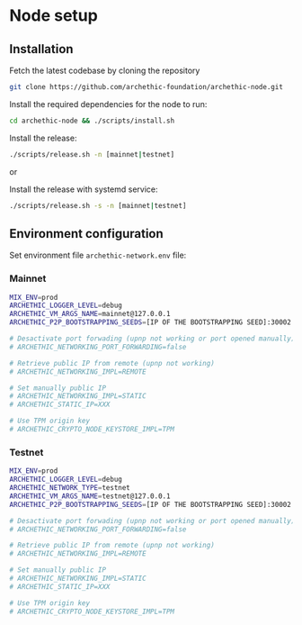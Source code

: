 # Node setup

## Installation

Fetch the latest codebase by cloning the repository
```bash
git clone https://github.com/archethic-foundation/archethic-node.git
```

Install the required dependencies for the node to run:
```bash
cd archethic-node && ./scripts/install.sh
```

Install the release:

```bash
./scripts/release.sh -n [mainnet|testnet]
```

or

Install the release with systemd service:

```bash
./scripts/release.sh -s -n [mainnet|testnet]
```

## Environment configuration

Set environment file `archethic-network.env` file:

### Mainnet

```bash
MIX_ENV=prod
ARCHETHIC_LOGGER_LEVEL=debug
ARCHETHIC_VM_ARGS_NAME=mainnet@127.0.0.1
ARCHETHIC_P2P_BOOTSTRAPPING_SEEDS=[IP OF THE BOOTSTRAPPING SEED]:30002:[PUB KEY OF THE BOOTSTRAPPING SEED]:tcp

# Desactivate port forwading (upnp not working or port opened manually)
# ARCHETHIC_NETWORKING_PORT_FORWARDING=false

# Retrieve public IP from remote (upnp not working)
# ARCHETHIC_NETWORKING_IMPL=REMOTE

# Set manually public IP
# ARCHETHIC_NETWORKING_IMPL=STATIC
# ARCHETHIC_STATIC_IP=XXX

# Use TPM origin key
# ARCHETHIC_CRYPTO_NODE_KEYSTORE_IMPL=TPM
```

### Testnet

```bash
MIX_ENV=prod
ARCHETHIC_LOGGER_LEVEL=debug
ARCHETHIC_NETWORK_TYPE=testnet
ARCHETHIC_VM_ARGS_NAME=testnet@127.0.0.1
ARCHETHIC_P2P_BOOTSTRAPPING_SEEDS=[IP OF THE BOOTSTRAPPING SEED]:30002:[PUB KEY OF THE BOOTSTRAPPING SEED]:tcp

# Desactivate port forwading (upnp not working or port opened manually)
# ARCHETHIC_NETWORKING_PORT_FORWARDING=false

# Retrieve public IP from remote (upnp not working)
# ARCHETHIC_NETWORKING_IMPL=REMOTE

# Set manually public IP
# ARCHETHIC_NETWORKING_IMPL=STATIC
# ARCHETHIC_STATIC_IP=XXX

# Use TPM origin key
# ARCHETHIC_CRYPTO_NODE_KEYSTORE_IMPL=TPM
```
